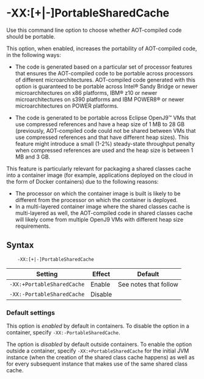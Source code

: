 <!--
* Copyright (c) 2017, 2023 IBM Corp. and others
*
* This program and the accompanying materials are made
* available under the terms of the Eclipse Public License 2.0
* which accompanies this distribution and is available at
* https://www.eclipse.org/legal/epl-2.0/ or the Apache
* License, Version 2.0 which accompanies this distribution and
* is available at https://www.apache.org/licenses/LICENSE-2.0.
*
* This Source Code may also be made available under the
* following Secondary Licenses when the conditions for such
* availability set forth in the Eclipse Public License, v. 2.0
* are satisfied: GNU General Public License, version 2 with
* the GNU Classpath Exception [1] and GNU General Public
* License, version 2 with the OpenJDK Assembly Exception [2].
*
* [1] https://www.gnu.org/software/classpath/license.html
* [2] https://openjdk.org/legal/assembly-exception.html
*
* SPDX-License-Identifier: EPL-2.0 OR Apache-2.0 OR GPL-2.0 WITH
* Classpath-exception-2.0 OR LicenseRef-GPL-2.0 WITH Assembly-exception
-->

# -XX:\[+|-\]PortableSharedCache

Use this command line option to choose whether AOT-compiled code should be portable.

This option, when enabled, increases the portability of AOT-compiled code, in the following ways:

- The code is generated based on a particular set of processor features that ensures the AOT-compiled code to be portable across processors of different microarchitectures. AOT-compiled code generated with this option is guaranteed to be portable across Intel&reg; Sandy Bridge or newer microarchitectures on x86 platforms, IBM&reg; z10 or newer microarchitectures on s390 platforms and IBM POWER8&reg; or newer microarchitectures on POWER platforms.

- The code is generated to be portable across Eclipse OpenJ9&trade; VMs that use compressed references and have a heap size of 1 MB to 28 GB (previously, AOT-compiled code could not be shared between VMs that use compressed references and that have different heap sizes). This feature might introduce a small (1-2%) steady-state throughput penalty when compressed references are used and the heap size is between 1 MB and 3 GB.

This feature is particularly relevant for packaging a shared classes cache into a container image (for example, applications deployed on the cloud in the form of Docker containers) due to the following reasons:
- The processor on which the container image is built is likely to be different from the processor on which the container is deployed. 
- In a multi-layered container image where the shared classes cache is multi-layered as well, the AOT-compiled code in shared classes cache will likely come from multiple OpenJ9 VMs with different heap size requirements.

## Syntax

        -XX:[+|-]PortableSharedCache

| Setting                            | Effect  | Default               |
|------------------------------------|---------|:---------------------:|
| `-XX:+PortableSharedCache`         | Enable  | See notes that follow |
| `-XX:-PortableSharedCache`         | Disable |                       |

### Default settings

This option is _enabled_ by default in containers. To disable the option in a container, specify `-XX:-PortableSharedCache`.

The option is _disabled_ by default outside containers. To enable the option outside a container, specify `-XX:+PortableSharedCache` for the initial JVM instance (when the creation of the shared class cache happens) as well as for every subsequent instance that makes use of the same shared class cache.

<!-- ==== END OF TOPIC ==== xxportablesharedcache.md ==== -->
